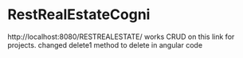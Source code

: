 # RestRealEstateCogni
http://localhost:8080/RESTREALESTATE/
works CRUD on this link for projects.
changed delete1 method to delete in angular code
